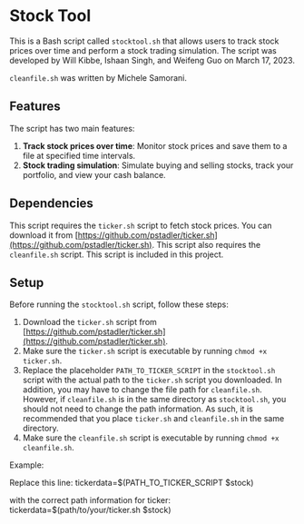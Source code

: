# Stock Tool

This is a Bash script called `stocktool.sh` that allows users to track stock prices over time and perform a stock trading simulation. The script was developed by Will Kibbe, Ishaan Singh, and Weifeng Guo on March 17, 2023.

`cleanfile.sh` was written by Michele Samorani.

## Features

The script has two main features:

1. **Track stock prices over time**: Monitor stock prices and save them to a file at specified time intervals.
2. **Stock trading simulation**: Simulate buying and selling stocks, track your portfolio, and view your cash balance.

## Dependencies

This script requires the `ticker.sh` script to fetch stock prices. You can download it from [https://github.com/pstadler/ticker.sh](https://github.com/pstadler/ticker.sh).
This script also requires the `cleanfile.sh` script. This script is included in this project.

## Setup

Before running the `stocktool.sh` script, follow these steps:

1. Download the `ticker.sh` script from [https://github.com/pstadler/ticker.sh](https://github.com/pstadler/ticker.sh).
2. Make sure the `ticker.sh` script is executable by running `chmod +x ticker.sh`.
3. Replace the placeholder `PATH_TO_TICKER_SCRIPT` in the `stocktool.sh` script with the actual path to the `ticker.sh` script you downloaded. In addition, you may have to change the file path for `cleanfile.sh`. However, if `cleanfile.sh` is in the same directory as `stocktool.sh`, you should not need to change the path information. As such, it is recommended that you place `ticker.sh` and `cleanfile.sh` in the same directory.
4. Make sure the `cleanfile.sh` script is executable by running `chmod +x cleanfile.sh`.

Example:

Replace this line:
tickerdata=$(PATH_TO_TICKER_SCRIPT $stock)

with the correct path information for ticker:
tickerdata=$(path/to/your/ticker.sh $stock)